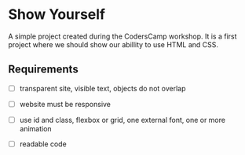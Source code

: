 # Show Yourself

A simple project created during the CodersCamp workshop. It is a first project where we should show our abillity to use HTML and CSS.

## Requirements

- [ ] transparent site, visible text, objects do not overlap
- [ ] website must be responsive
- [ ] use id and class, flexbox or grid, one external font, one or more animation
- [ ] readable code
  
